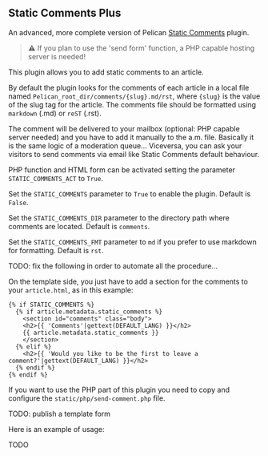 Static Comments Plus
--------------------

An advanced, more complete version of Pelican [Static Comments](https://github.com/getpelican/pelican-plugins/tree/master/static_comments) plugin.

>:warning: If you plan to use the 'send form' function, a PHP capable hosting server is needed!

This plugin allows you to add static comments to an article.

By default the plugin looks for the comments of each article in a local file named
``Pelican_root_dir/comments/{slug}.md/rst``, where ``{slug}`` is the value of the slug tag for the
article. The comments file should be formatted using ``markdown`` (.md) or ``reST`` (.rst).

The comment will be delivered to your mailbox (optional: PHP capable server needed) and you have to add it manually to the a.m. file. Basically it is
the same logic of a moderation queue... Viceversa, you can ask your visitors to send comments via email like Static Comments default behaviour.

PHP function and HTML form can be activated setting the parameter ``STATIC_COMMENTS_ACT`` to ``True``.

Set the ``STATIC_COMMENTS`` parameter to ``True`` to enable the plugin. Default is
``False``.

Set the ``STATIC_COMMENTS_DIR`` parameter to the directory path where comments
are located. Default is ``comments``.

Set the ``STATIC_COMMENTS_FMT`` parameter to ``md`` if you prefer to use markdown for formatting. Default is ``rst``.

TODO: fix the following in order to automate all the procedure...

On the template side, you just have to add a section for the comments to your
``article.html``, as in this example:

    {% if STATIC_COMMENTS %}
      {% if article.metadata.static_comments %}
        <section id="comments" class="body">
        <h2>{{ 'Comments'|gettext(DEFAULT_LANG) }}</h2>
        {{ article.metadata.static_comments }}
        </section>
      {% elif %}
        <h2>{{ 'Would you like to be the first to leave a comment?'|gettext(DEFAULT_LANG) }}</h2>
      {% endif %}
    {% endif %}

If you want to use the PHP part of this plugin you need to copy and configure the ``static/php/send-comment.php`` file.

TODO: publish a template form

Here is an example of usage:

TODO
